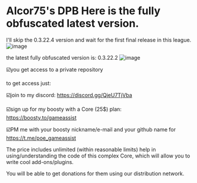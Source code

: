# Alcor75's DPB  Here is the fully obfuscated latest version.

I'll skip the 0.3.22.4 version and wait for the first final release in this league.
![image](https://github.com/vlaskinarita/Alcor75-DPB-the-latest-version-is-fully-obfuscated./assets/120003563/3518a322-76e6-49f2-94aa-5c56cff9ac27)

the latest fully obfuscated version is: 0.3.22.2 
![image](https://github.com/vlaskinarita/Alcor75-DPB-the-latest-version-is-fully-obfuscated./assets/120003563/242f2511-1ffb-4d96-871d-01ba9b6a003a)

☑️you get access to a private repository

to get access just:

☑️join to my discord: https://discord.gg/QjeU7TjVba

☑️sign up for my boosty with a Core (25$) plan: https://boosty.to/gameassist

☑️PM me with your boosty nickname/e-mail and your github name for https://t.me/poe_gameassist

The price includes unlimited (within reasonable limits) help in using/understanding the code of this complex Core,
which will allow you to write cool add-ons/plugins. 

You will be able to get donations for them using our distribution network.
